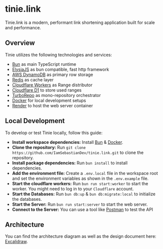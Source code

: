 <!-- @format -->

# tinie.link

Tinie.link is a modern, performant link shortening application built for scale and performance.

## Overview

Tinie utilizes the following technologies and services:

-   [Bun](https://bun.sh) as main TypeScript runtime
-   [ElysiaJS](https://elysiajs.com) as bun compatible, fast http framework
-   [AWS DynamoDB](https://aws.amazon.com/dynamodb/) as primary row storage
-   [Redis](https://redis.io) as cache layer
-   [Cloudflare Workers](https://developers.cloudflare.com/workers/) as Range distributor
-   [Cloudflare D1](https://developers.cloudflare.com/d1/) to store used ranges
-   [TurboRepo](https://turbo.build/repo) as mono-repository orchestrator
-   [Docker](https://www.docker.com) for local development setups
-   [Render](https://render.com) to host the web server container

## Local Development

To develop or test Tinie locally, follow this guide:

-   **Install workspace dependencies:** Install [Bun](https://bun.sh) & [Docker](https://www.docker.com).
-   **Clone the repository:** Run `git clone https://github.com/IamSebastianDev/tinie.link.git` to clone the repository.
-   **Install package dependencies:** Run `bun install` to install dependencies.
-   **Add the environment file:** Create a `.env.local` file in the workspace root and set the environment variables as shown in the `.env.example` file.
-   **Start the cloudflare workers:** Run `bun run start:worker` to start the worker. You might need to log in to your `Cloudflare` account.
-   **Start the Databases:** Run `bun db:up` & `bun db:migrate:local` to initialize the databases.
-   **Start the Server:** Run `bun run start:server` to start the web server.
-   **Connect to the Server:** You can use a tool like [Postman](https://www.postman.com) to test the API

## Architecture

You can find the architecture diagram as well as the design document here: [Excalidraw](https://link.excalidraw.com/readonly/gv2xKA07ek8SjrICZ3bo).
